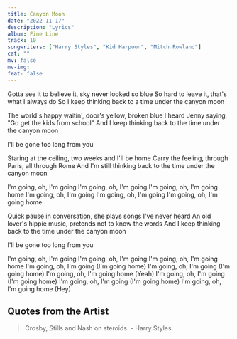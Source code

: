 ```yaml
---
title: Canyon Moon
date: "2022-11-17"
description: "Lyrics"
album: Fine Line
track: 10
songwriters: ["Harry Styles", "Kid Harpoon", "Mitch Rowland"]
cat: ""
mv: false
mv-img:
feat: false
---
```


<p className="verse-one">
Gotta see it to believe it, sky never looked so blue
So hard to leave it, that's what I always do
So I keep thinking back to a time under the canyon moon
</p>

<p className="verse-two">
The world's happy waitin', door's yellow, broken blue
I heard Jenny saying, "Go get the kids from school"
And I keep thinking back to the time under the canyon moon
</p>

<p className="refrain">
I'll be gone too long from you
</p>
<p className="verse-3">
Staring at the ceiling, two weeks and I'll be home
Carry the feeling, through Paris, all through Rome
And I'm still thinking back to the time under the canyon moon
</p>
<p className="chorus">
I'm going, oh, I'm going
I'm going, oh, I'm going
I'm going, oh, I'm going home
I'm going, oh, I'm going
I'm going, oh, I'm going
I'm going, oh, I'm going home
</p>
<p className="verse-four">
Quick pause in conversation, she plays songs I've never heard
An old lover's hippie music, pretends not to know the words
And I keep thinking back to the time under the canyon moon
</p>
<p className="refrain">
I'll be gone too long from you
</p>
<p className="chorus">
I'm going, oh, I'm going
I'm going, oh, I'm going
I'm going, oh, I'm going home
I'm going, oh, I'm going (I'm going home)
I'm going, oh, I'm going (I'm going home)
I'm going, oh, I'm going home (Yeah)
I'm going, oh, I'm going (I'm going home)
I'm going, oh, I'm going (I'm going home)
I'm going, oh, I'm going home (Hey)
</p>

## Quotes from the Artist

<blockquote cite="https://www.rollingstone.com/music/music-features/harry-styles-secrets-of-fine-line-926657/">
Crosby, Stills and Nash on steroids.
- Harry Styles
</blockquote>
